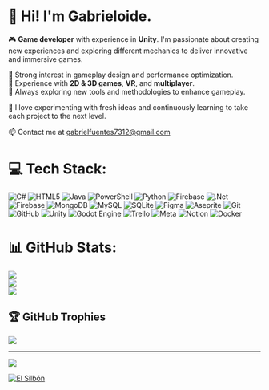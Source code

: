 
# 👋 Hi! I'm Gabrieloide.

🎮 **Game developer** with experience in **Unity**. I'm passionate about creating new experiences and exploring different mechanics to deliver innovative and immersive games.  

🔹 Strong interest in gameplay design and performance optimization.  
🔹 Experience with **2D & 3D games**, **VR**, and **multiplayer**.  
🔹 Always exploring new tools and methodologies to enhance gameplay.  

🚀 I love experimenting with fresh ideas and continuously learning to take each project to the next level.  

📫 Contact me at gabrielfuentes7312@gmail.com  
# 💻 Tech Stack:
![C#](https://img.shields.io/badge/c%23-%23239120.svg?style=for-the-badge&logo=csharp&logoColor=white) ![HTML5](https://img.shields.io/badge/html5-%23E34F26.svg?style=for-the-badge&logo=html5&logoColor=white) ![Java](https://img.shields.io/badge/java-%23ED8B00.svg?style=for-the-badge&logo=openjdk&logoColor=white) ![PowerShell](https://img.shields.io/badge/PowerShell-%235391FE.svg?style=for-the-badge&logo=powershell&logoColor=white) ![Python](https://img.shields.io/badge/python-3670A0?style=for-the-badge&logo=python&logoColor=ffdd54) ![Firebase](https://img.shields.io/badge/firebase-%23039BE5.svg?style=for-the-badge&logo=firebase) ![.Net](https://img.shields.io/badge/.NET-5C2D91?style=for-the-badge&logo=.net&logoColor=white) ![Firebase](https://img.shields.io/badge/firebase-a08021?style=for-the-badge&logo=firebase&logoColor=ffcd34) ![MongoDB](https://img.shields.io/badge/MongoDB-%234ea94b.svg?style=for-the-badge&logo=mongodb&logoColor=white) ![MySQL](https://img.shields.io/badge/mysql-4479A1.svg?style=for-the-badge&logo=mysql&logoColor=white) ![SQLite](https://img.shields.io/badge/sqlite-%2307405e.svg?style=for-the-badge&logo=sqlite&logoColor=white) ![Figma](https://img.shields.io/badge/figma-%23F24E1E.svg?style=for-the-badge&logo=figma&logoColor=white) ![Aseprite](https://img.shields.io/badge/Aseprite-FFFFFF?style=for-the-badge&logo=Aseprite&logoColor=#7D929E) ![Git](https://img.shields.io/badge/git-%23F05033.svg?style=for-the-badge&logo=git&logoColor=white) ![GitHub](https://img.shields.io/badge/github-%23121011.svg?style=for-the-badge&logo=github&logoColor=white) ![Unity](https://img.shields.io/badge/unity-%23000000.svg?style=for-the-badge&logo=unity&logoColor=white) ![Godot Engine](https://img.shields.io/badge/GODOT-%23FFFFFF.svg?style=for-the-badge&logo=godot-engine) ![Trello](https://img.shields.io/badge/Trello-%23026AA7.svg?style=for-the-badge&logo=Trello&logoColor=white) ![Meta](https://img.shields.io/badge/Meta-%230467DF.svg?style=for-the-badge&logo=Meta&logoColor=white) ![Notion](https://img.shields.io/badge/Notion-%23000000.svg?style=for-the-badge&logo=notion&logoColor=white) ![Docker](https://img.shields.io/badge/docker-%230db7ed.svg?style=for-the-badge&logo=docker&logoColor=white)
# 📊 GitHub Stats:
![](https://github-readme-stats.vercel.app/api?username=gabrieloide&theme=dark&hide_border=false&include_all_commits=true&count_private=true)<br/>
![](https://github-readme-streak-stats.herokuapp.com/?user=gabrieloide&theme=dark&hide_border=false)<br/>
![](https://github-readme-stats.vercel.app/api/top-langs/?username=gabrieloide&theme=dark&hide_border=false&include_all_commits=true&count_private=true&layout=compact)

## 🏆 GitHub Trophies
![](https://github-profile-trophy.vercel.app/?username=gabrieloide&theme=radical&no-frame=true&no-bg=true&margin-w=4)

---
[![](https://visitcount.itsvg.in/api?id=gabrieloide&icon=0&color=0)](https://visitcount.itsvg.in)

[![El Silbón](https://img.itch.zone/aW1nLzE4MzA2NzUxLnBuZw==/315x250%23c/5xw5Eo.png)](https://whitestorm0.itch.io/el-silbon)

<!-- Proudly created with GPRM ( https://gprm.itsvg.in ) -->
